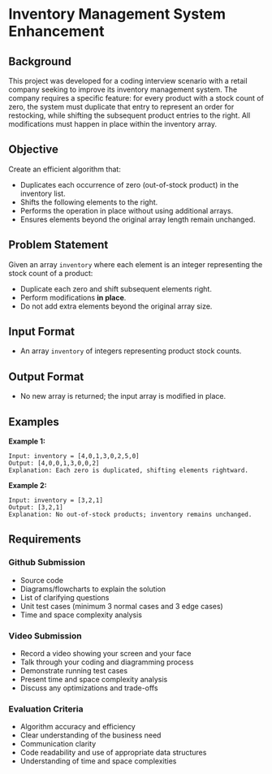 # Inventory Management System Enhancement

## Background
This project was developed for a coding interview scenario with a retail company seeking to improve its inventory management system. The company requires a specific feature: for every product with a stock count of zero, the system must duplicate that entry to represent an order for restocking, while shifting the subsequent product entries to the right. All modifications must happen in place within the inventory array.

## Objective
Create an efficient algorithm that:
- Duplicates each occurrence of zero (out-of-stock product) in the inventory list.
- Shifts the following elements to the right.
- Performs the operation in place without using additional arrays.
- Ensures elements beyond the original array length remain unchanged.

## Problem Statement
Given an array `inventory` where each element is an integer representing the stock count of a product:
- Duplicate each zero and shift subsequent elements right.
- Perform modifications **in place**.
- Do not add extra elements beyond the original array size.

## Input Format
- An array `inventory` of integers representing product stock counts.

## Output Format
- No new array is returned; the input array is modified in place.

## Examples

**Example 1:**
```
Input: inventory = [4,0,1,3,0,2,5,0]
Output: [4,0,0,1,3,0,0,2]
Explanation: Each zero is duplicated, shifting elements rightward.
```

**Example 2:**
```
Input: inventory = [3,2,1]
Output: [3,2,1]
Explanation: No out-of-stock products; inventory remains unchanged.
```

## Requirements

### Github Submission
- Source code
- Diagrams/flowcharts to explain the solution
- List of clarifying questions
- Unit test cases (minimum 3 normal cases and 3 edge cases)
- Time and space complexity analysis

### Video Submission
- Record a video showing your screen and your face
- Talk through your coding and diagramming process
- Demonstrate running test cases
- Present time and space complexity analysis
- Discuss any optimizations and trade-offs

### Evaluation Criteria
- Algorithm accuracy and efficiency
- Clear understanding of the business need
- Communication clarity
- Code readability and use of appropriate data structures
- Understanding of time and space complexities
